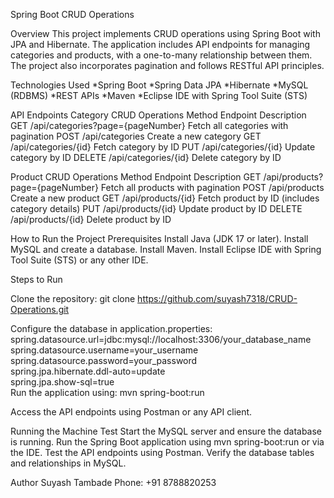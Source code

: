 Spring Boot CRUD Operations

Overview
This project implements CRUD operations using Spring Boot with JPA and Hibernate. The application includes API endpoints for managing categories and products, with a one-to-many relationship between them. The project also incorporates pagination and follows RESTful API principles.

Technologies Used
*Spring Boot
*Spring Data JPA
*Hibernate
*MySQL (RDBMS)
*REST APIs
*Maven
*Eclipse IDE with Spring Tool Suite (STS)

API Endpoints
Category CRUD Operations
Method	Endpoint	Description
GET	/api/categories?page={pageNumber}	Fetch all categories with pagination
POST	/api/categories	Create a new category
GET	/api/categories/{id}	Fetch category by ID
PUT	/api/categories/{id}	Update category by ID
DELETE	/api/categories/{id}	Delete category by ID

Product CRUD Operations
Method	Endpoint	Description
GET	/api/products?page={pageNumber}	Fetch all products with pagination
POST	/api/products	Create a new product
GET	/api/products/{id}	Fetch product by ID (includes category details)
PUT	/api/products/{id}	Update product by ID
DELETE	/api/products/{id}	Delete product by ID

How to Run the Project
Prerequisites
Install Java (JDK 17 or later).
Install MySQL and create a database.
Install Maven.
Install Eclipse IDE with Spring Tool Suite (STS) or any other IDE.

Steps to Run

Clone the repository:
git clone https://github.com/suyash7318/CRUD-Operations.git  

Configure the database in application.properties:
spring.datasource.url=jdbc:mysql://localhost:3306/your_database_name  
spring.datasource.username=your_username  
spring.datasource.password=your_password  
spring.jpa.hibernate.ddl-auto=update  
spring.jpa.show-sql=true  
Run the application using:
mvn spring-boot:run  

Access the API endpoints using Postman or any API client.

Running the Machine Test
Start the MySQL server and ensure the database is running.
Run the Spring Boot application using mvn spring-boot:run or via the IDE.
Test the API endpoints using Postman.
Verify the database tables and relationships in MySQL.

Author
Suyash Tambade
Phone: +91 8788820253
